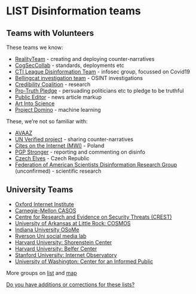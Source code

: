 # LIST Disinformation teams

## Teams with Volunteers

These teams we know:
* [RealityTeam](http://realityteam.org/) - creating and deploying counter-narratives
* [CogSecCollab](http://cogsec-collab.org/) - standards, deployments etc
* [CTI League Disinformation Team](https://cti-league.com/) - infosec group, focussed on Covid19
* [Bellingcat investigation team](https://www.bellingcat.com/author/bellingcat/) - OSINT investigations
* [Credibility Coalition](https://credibilitycoalition.org/) - research 
* [Pro-Truth Pledge](https://www.protruthpledge.org/) - persuading politicians etc to pledge to be truthful
* [Public Editor](https://www.publiceditor.io/join) - news article markup
* [Art Into Science]()
* [Project Domino]() - machine learning

These, we’re not so familiar with:
* [AVAAZ](https://secure.avaaz.org/campaign/en/disinfo_volunteer_231/)
* [UN Verified project](https://shareverified.com/en) - sharing counter-narratives
* [Cites on the Internet (MWI)](https://mwi.pl/) - Poland
* [PGP Stronger](https://stronger.org/) - reporting and commenting on disinfo
* [Czech Elves](https://www.facebook.com/cestielfoveofficial/) - Czech Republic
* [Federation of American Scientists Disinformation Research Group](https://fas.org/ncov/disinformation-reports/) (unconfirmed) - scientific research

## University Teams

* [Oxford Internet Institute](https://www.oii.ox.ac.uk)
* [Carnegie-Mellon CASOS]()
* [Centre for Research and Evidence on Security Threats (CREST)]()
* [University of Arkansas at Little Rock: COSMOS](http://cosmos.ualr.edu/)
* [Indiana University OSoMe]()
* [Ryerson Uni social media lab](https://socialmedialab.ca/)
* [Harvard University: Shorenstein Center](https://shorensteincenter.org/)
* [Harvard University: Belfer Center]()
* [Stanford University: Internet Observatory]()
* [University of Washington: Center for an Informed Public]()

More groups on [list](https://docs.google.com/spreadsheets/d/1v9jTkL267n4-cS3DOdvbYguoHfcte6bjqJd_a7Vp26A/edit#gid=375887947) and [map](https://datastudio.google.com/u/2/reporting/a8491164-6aa8-45d0-b609-c70339689127/page/ierzB)

[Do you have additions or corrections for these lists?](https://docs.google.com/forms/d/e/1FAIpQLScnjgJg2lGw3FB_xGaZPrZuKEZSY1OOy9-UosMS9T2yWAtm3A/viewform) 
